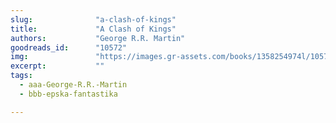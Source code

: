 ```yaml
---
slug:              "a-clash-of-kings"
title:             "A Clash of Kings"
authors:           "George R.R. Martin"
goodreads_id:      "10572"
img:               "https://images.gr-assets.com/books/1358254974l/10572.jpg"
excerpt:           ""
tags:
  - aaa-George-R.R.-Martin
  - bbb-epska-fantastika

---
```


